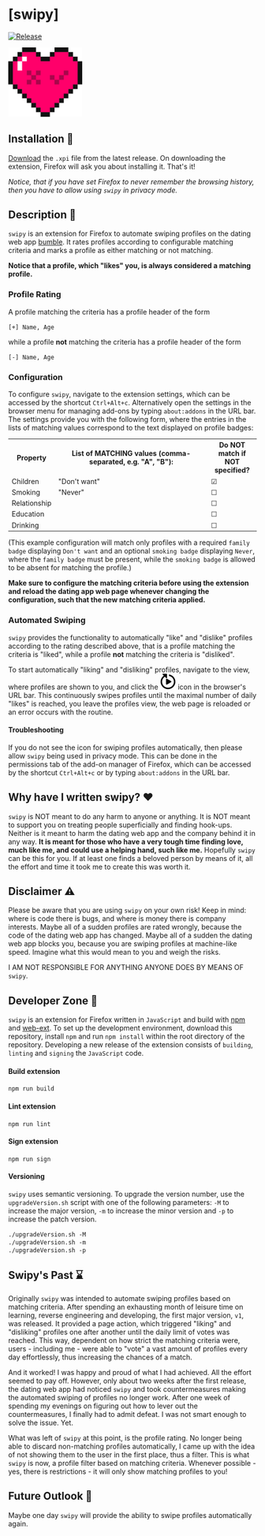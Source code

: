 # [swipy]
<a href="https://img.shields.io/badge/Release-v1.2.0-blue.svg"><img src="https://img.shields.io/badge/Release-v1.2.0-blue.svg" alt="Release"></a>

<img src="/icon/swipy.svg" alt="swipy" width="150">

## Installation 🔧

[Download](https://github.com/SchneePingu/swipy/releases/download/v1.2.0/swipy-v1.2.0.xpi) the `.xpi` file from the latest release. On downloading the extension, Firefox will ask you about installing it.
That's it!

_Notice, that if you have set Firefox to never remember the browsing history, then you have to allow using `swipy` in privacy mode._

## Description 📜
`swipy` is an extension for Firefox to automate swiping profiles on the dating web app [bumble](https://bumble.com/app).
It rates profiles according to configurable matching criteria and marks a profile as either matching or not matching.

**Notice that a profile, which "likes" you, is always considered a matching profile.**

### Profile Rating

A profile matching the criteria has a profile header of the form
```
[+] Name, Age
```
while a profile **not** matching the criteria has a profile header of the form
```
[-] Name, Age
```

### Configuration

To configure `swipy`, navigate to the extension settings, which can be accessed by the shortcut `Ctrl+Alt+c`.
Alternatively open the settings in the browser menu for managing add-ons by typing `about:addons` in the URL bar.
The settings provide you with the following form,
where the entries in the lists of matching values correspond to the text displayed on profile badges:

<form>
    <table>
        <colgroup>
            <col span="1" style="width: 15%;">
            <col span="1" style="width: 65%;">
            <col span="1" style="width: 20%;">
        </colgroup>
        <tbody>
        <tr>
            <th>Property</th>
            <th>List of MATCHING values (comma-separated, e.g. "A", "B"): </th>
            <th>Do NOT match if NOT specified?</th>
        </tr>
        <tr>
            <td>
                Children
            </td>
            <td>
                "Don't want"
            </td>
            <td>
                ☑
            </td>
        </tr>
        <tr>
            <td>
                Smoking
            </td>
            <td>
                "Never"
            </td>
            <td>
               ☐
            </td>
        </tr>
        <tr>
            <td>
                Relationship
            </td>
            <td>
            </td>
            <td>
               ☐
            </td>
        </tr>
        <tr>
            <td>
                Education
            </td>
            <td>
            </td>
            <td>
               ☐
            </td>
        </tr>
        <tr>
            <td>
                Drinking
            </td>
            <td>
            </td>
            <td>
               ☐
            </td>
        </tr>
        </tbody>
    </table>
</form>

(This example configuration will match only profiles with a required `family badge` displaying `Don't want` and an optional `smoking badge` displaying `Never`, where the `family badge` must be present, while the `smoking badge` is allowed to be absent for matching the profile.)

**Make sure to configure the matching criteria before using the extension and reload the dating app web page whenever changing the configuration, such that the new matching criteria applied.**

### Automated Swiping

`swipy` provides the functionality to automatically "like" and "dislike" profiles according to the rating described above,
that is a profile matching the criteria is "liked", while a profile **not** matching the criteria is "disliked".

To start automatically "liking" and "disliking" profiles, navigate to the view, where profiles are shown to you, and click the
![Test](src/icon/autoplay.svg)
icon in the browser's URL bar.
This continuously swipes profiles until the maximal number of daily "likes" is reached, you leave the profiles view, the web page is reloaded or an error occurs with the routine.

#### Troubleshooting

If you do not see the icon for swiping profiles automatically, then please allow `swipy` being used in privacy mode. This can be done in the permissions tab of the add-on manager of Firefox, which can be accessed by the shortcut `Ctrl+Alt+c` or by typing `about:addons` in the URL bar.

## Why have I written swipy? ❤️
`swipy` is NOT meant to do any harm to anyone or anything. It is NOT meant to support you on treating people superficially and finding hook-ups. Neither is it meant to harm the dating web app and the company behind it in any way.
**It is meant for those who have a very tough time finding love, much like me, and could use a helping hand, such like me.** Hopefully `swipy` can be this for you. If at least one finds a beloved person by means of it, all the effort and time it took me to create this was worth it.

## Disclaimer ⚠️
Please be aware that you are using `swipy` on your own risk!
Keep in mind: where is code there is bugs, and where is money there is company interests.
Maybe all of a sudden profiles are rated wrongly, because the code of the dating web app has changed.
Maybe all of a sudden the dating web app blocks you, because you are swiping profiles at machine-like speed.
Imagine what this would mean to you and weigh the risks.

I AM NOT RESPONSIBLE FOR ANYTHING ANYONE DOES BY MEANS OF `swipy`.

## Developer Zone 🧬

`swipy` is an extension for Firefox written in `JavaScript` and build with [npm](https://www.npmjs.com/) and [web-ext](https://github.com/mozilla/web-ext).
To set up the development environment, download this repository, install `npm` and run `npm install` within the root directory of the repository.
Developing a new release of the extension consists of `building`, `linting` and `signing` the `JavaScript` code.

#### Build extension
```
npm run build
```

#### Lint extension
```
npm run lint
```

#### Sign extension
```
npm run sign
```

#### Versioning

`swipy` uses semantic versioning.
To upgrade the version number, use the `upgradeVersion.sh` script with one of the following parameters:
`-M` to increase the major version, `-m` to increase the minor version and `-p` to increase the patch version.

```
./upgradeVersion.sh -M
./upgradeVersion.sh -m
./upgradeVersion.sh -p
```

## Swipy's Past ⌛️

Originally `swipy` was intended to automate swiping profiles based on matching criteria.
After spending an exhausting month of leisure time on learning, reverse engineering and developing, the first major version, `v1`, was released.
It provided a page action, which triggered "liking" and "disliking" profiles one after another until the daily limit of votes was reached.
This way, dependent on how strict the matching criteria were, users - including me - were able to "vote" a vast amount of profiles every day effortlessly, thus increasing the chances of a match.

And it worked! I was happy and proud of what I had achieved. All the effort seemed to pay off.
However, only about two weeks after the first release, the dating web app had noticed `swipy` and took countermeasures making the automated swiping of profiles no longer work.
After one week of spending my evenings on figuring out how to lever out the countermeasures, I finally had to admit defeat.
I was not smart enough to solve the issue. Yet.

What was left of `swipy` at this point, is the profile rating.
No longer being able to discard non-matching profiles automatically, I came up with the idea of not showing them to the user in the first place, thus a filter.
This is what `swipy` is now, a profile filter based on matching criteria.
Whenever possible - yes, there is restrictions - it will only show matching profiles to you!

## Future Outlook 🔮

Maybe one day `swipy` will provide the ability to swipe profiles automatically again.